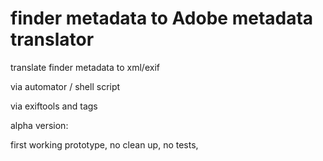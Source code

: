 # finder metadata to Adobe metadata translator 

translate finder metadata to xml/exif 

via automator / shell script 

via exiftools and tags



alpha version:

first working prototype, no clean up, no tests, 

